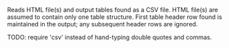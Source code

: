 Reads HTML file(s) and output tables found as a CSV file. HTML file(s) are assumed to contain only one table structure. First table header row found is maintained in the output; any subsequent header rows are ignored.

TODO: require 'csv' instead of hand-typing double quotes and commas.

